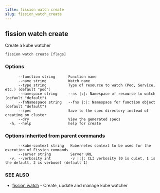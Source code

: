 ```yaml
---
title: fission watch create
slug: fission_watch_create
---
```

## fission watch create

Create a kube watcher

```
fission watch create [flags]
```

### Options

```
      --function string      Function name
      --name string          Watch name
      --type string          Type of resource to watch (Pod, Service, etc.) (default "pod")
      --namespace string     --ns |:|: Namespace of resource to watch (default "default")
      --fnNamespace string   --fns |:|: Namespace for function object (default "default")
      --spec                 Save to the spec directory instead of creating on cluster
      --dry                  View the generated specs
  -h, --help                 help for create
```

### Options inherited from parent commands

```
      --kube-context string   Kubernetes context to be used for the execution of Fission commands
      --server string         Server URL
  -v, --verbosity int         -v |:|: CLI verbosity (0 is quiet, 1 is the default, 2 is verbose) (default 1)
```

### SEE ALSO

* [fission watch](/docs/fission-cli/fission_watch/)	 - Create, update and manage kube watcher

